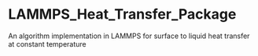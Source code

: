 # LAMMPS_Heat_Transfer_Package
An algorithm implementation in LAMMPS for surface to liquid heat transfer at constant temperature
